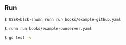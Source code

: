 ## Run
```bash
$ USER=blck-snwmn runn run books/example-github.yaml
```

```bash
$ runn run books/example-ownserver.yaml
```

```bash
$ go test -v
```